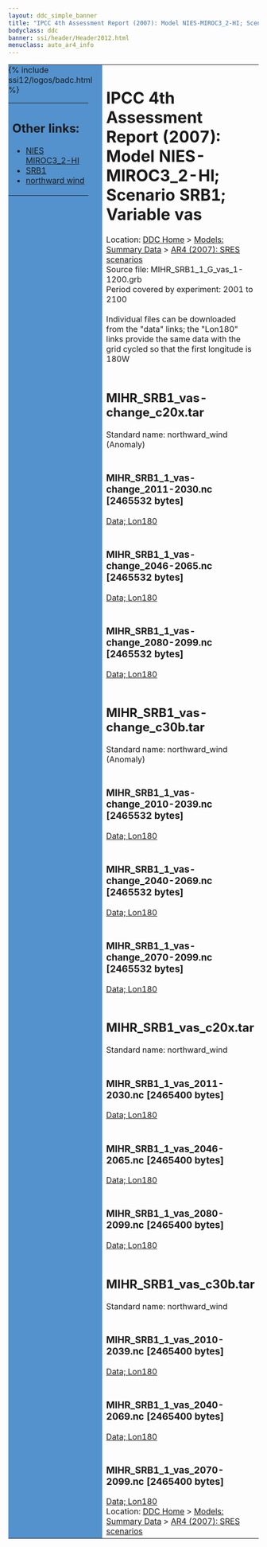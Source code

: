 ```yaml
---
layout: ddc_simple_banner
title: "IPCC 4th Assessment Report (2007): Model NIES-MIROC3_2-HI; Scenario SRB1; Variable vas"
bodyclass: ddc
banner: ssi/header/Header2012.html
menuclass: auto_ar4_info
---
```



<table width="100%" border="0" cellspacing="0" cellpadding="0" style="border-collapse: collapse;">
<tr style="margin:0;padding:0;border:0;">
<td style="margin:0;padding:0;border:0;height:1pt;width:150pt;background:#5492CD;" valign="top" >

<div id="lh-col2" class="auto_ar4_info">
<table class="menumain" bgcolor="#5492CD" cellspacing="0" width="100%" border="0">
<tr><td>
<h2> Other links:</h2>
<ul>
<li><a href="/auto/ar4/model-NIES-MIROC3_2-HI.html">NIES<br/>MIROC3_2-HI</a></li>
<li><a href="/auto/ar4/scenario-SRB1.html">SRB1</a></li>
<li><a href="/auto/ar4/var-northward_wind.html">northward wind</a></li>
</ul>
</td></tr>
{% include ssi12/logos/badc.html %}
</table>
</div>
</td>
<td><h1>IPCC 4th Assessment Report (2007): Model NIES-MIROC3_2-HI; Scenario SRB1; Variable vas</h1>

<!-- Breadcrumb1 -->
<div id="breadcrumb1" align="left">
Location: <a href="/index.html">DDC Home</a> > <a href="/sim/gcm_clim/">Models: Summary Data</a>
> <a href="/sim/gcm_clim/SRES_AR4/index.html">AR4 (2007): SRES scenarios</a>
</div>
<!-- End of Breadcrumb1 -->Source file: MIHR_SRB1_1_G_vas_1-1200.grb
<br/>
Period covered by experiment: 2001 to 2100<br/>
<br/>Individual files can be downloaded from the "data" links; the "Lon180" links provide the same data
         with the grid cycled so that the first longitude is 180W<br/>
<br/><h2>MIHR_SRB1_vas-change_c20x.tar</h2>
Standard name: northward_wind (Anomaly)<br>
<br/><h3>MIHR_SRB1_1_vas-change_2011-2030.nc [2465532 bytes]</h3>
<a href="http://apps.ipcc-data.org/cgi-bin/downl/ar4_nc/vas/MIHR_SRB1_1_vas-change_2011-2030.nc">Data; </a><a href="http://apps.ipcc-data.org/cgi-bin/downl/ar4_nc/vas/MIHR_SRB1_1_vas-change_2011-2030.cyto180.nc"> Lon180</a><br/>
<br/><h3>MIHR_SRB1_1_vas-change_2046-2065.nc [2465532 bytes]</h3>
<a href="http://apps.ipcc-data.org/cgi-bin/downl/ar4_nc/vas/MIHR_SRB1_1_vas-change_2046-2065.nc">Data; </a><a href="http://apps.ipcc-data.org/cgi-bin/downl/ar4_nc/vas/MIHR_SRB1_1_vas-change_2046-2065.cyto180.nc"> Lon180</a><br/>
<br/><h3>MIHR_SRB1_1_vas-change_2080-2099.nc [2465532 bytes]</h3>
<a href="http://apps.ipcc-data.org/cgi-bin/downl/ar4_nc/vas/MIHR_SRB1_1_vas-change_2080-2099.nc">Data; </a><a href="http://apps.ipcc-data.org/cgi-bin/downl/ar4_nc/vas/MIHR_SRB1_1_vas-change_2080-2099.cyto180.nc"> Lon180</a><br/>
<br/><h2>MIHR_SRB1_vas-change_c30b.tar</h2>
Standard name: northward_wind (Anomaly)<br>
<br/><h3>MIHR_SRB1_1_vas-change_2010-2039.nc [2465532 bytes]</h3>
<a href="http://apps.ipcc-data.org/cgi-bin/downl/ar4_nc/vas/MIHR_SRB1_1_vas-change_2010-2039.nc">Data; </a><a href="http://apps.ipcc-data.org/cgi-bin/downl/ar4_nc/vas/MIHR_SRB1_1_vas-change_2010-2039.cyto180.nc"> Lon180</a><br/>
<br/><h3>MIHR_SRB1_1_vas-change_2040-2069.nc [2465532 bytes]</h3>
<a href="http://apps.ipcc-data.org/cgi-bin/downl/ar4_nc/vas/MIHR_SRB1_1_vas-change_2040-2069.nc">Data; </a><a href="http://apps.ipcc-data.org/cgi-bin/downl/ar4_nc/vas/MIHR_SRB1_1_vas-change_2040-2069.cyto180.nc"> Lon180</a><br/>
<br/><h3>MIHR_SRB1_1_vas-change_2070-2099.nc [2465532 bytes]</h3>
<a href="http://apps.ipcc-data.org/cgi-bin/downl/ar4_nc/vas/MIHR_SRB1_1_vas-change_2070-2099.nc">Data; </a><a href="http://apps.ipcc-data.org/cgi-bin/downl/ar4_nc/vas/MIHR_SRB1_1_vas-change_2070-2099.cyto180.nc"> Lon180</a><br/>
<br/><h2>MIHR_SRB1_vas_c20x.tar</h2>
Standard name: northward_wind<br>
<br/><h3>MIHR_SRB1_1_vas_2011-2030.nc [2465400 bytes]</h3>
<a href="http://apps.ipcc-data.org/cgi-bin/downl/ar4_nc/vas/MIHR_SRB1_1_vas_2011-2030.nc">Data; </a><a href="http://apps.ipcc-data.org/cgi-bin/downl/ar4_nc/vas/MIHR_SRB1_1_vas_2011-2030.cyto180.nc"> Lon180</a><br/>
<br/><h3>MIHR_SRB1_1_vas_2046-2065.nc [2465400 bytes]</h3>
<a href="http://apps.ipcc-data.org/cgi-bin/downl/ar4_nc/vas/MIHR_SRB1_1_vas_2046-2065.nc">Data; </a><a href="http://apps.ipcc-data.org/cgi-bin/downl/ar4_nc/vas/MIHR_SRB1_1_vas_2046-2065.cyto180.nc"> Lon180</a><br/>
<br/><h3>MIHR_SRB1_1_vas_2080-2099.nc [2465400 bytes]</h3>
<a href="http://apps.ipcc-data.org/cgi-bin/downl/ar4_nc/vas/MIHR_SRB1_1_vas_2080-2099.nc">Data; </a><a href="http://apps.ipcc-data.org/cgi-bin/downl/ar4_nc/vas/MIHR_SRB1_1_vas_2080-2099.cyto180.nc"> Lon180</a><br/>
<br/><h2>MIHR_SRB1_vas_c30b.tar</h2>
Standard name: northward_wind<br>
<br/><h3>MIHR_SRB1_1_vas_2010-2039.nc [2465400 bytes]</h3>
<a href="http://apps.ipcc-data.org/cgi-bin/downl/ar4_nc/vas/MIHR_SRB1_1_vas_2010-2039.nc">Data; </a><a href="http://apps.ipcc-data.org/cgi-bin/downl/ar4_nc/vas/MIHR_SRB1_1_vas_2010-2039.cyto180.nc"> Lon180</a><br/>
<br/><h3>MIHR_SRB1_1_vas_2040-2069.nc [2465400 bytes]</h3>
<a href="http://apps.ipcc-data.org/cgi-bin/downl/ar4_nc/vas/MIHR_SRB1_1_vas_2040-2069.nc">Data; </a><a href="http://apps.ipcc-data.org/cgi-bin/downl/ar4_nc/vas/MIHR_SRB1_1_vas_2040-2069.cyto180.nc"> Lon180</a><br/>
<br/><h3>MIHR_SRB1_1_vas_2070-2099.nc [2465400 bytes]</h3>
<a href="http://apps.ipcc-data.org/cgi-bin/downl/ar4_nc/vas/MIHR_SRB1_1_vas_2070-2099.nc">Data; </a><a href="http://apps.ipcc-data.org/cgi-bin/downl/ar4_nc/vas/MIHR_SRB1_1_vas_2070-2099.cyto180.nc"> Lon180</a><br/>
<!-- Breadcrumb2 -->
<div id="breadcrumb2" align="left">
Location: <a href="/index.html">DDC Home</a> > <a href="/sim/gcm_clim/">Models: Summary Data</a>
> <a href="/sim/gcm_clim/SRES_AR4/index.html">AR4 (2007): SRES scenarios</a>
</div>
<!-- End of Breadcrumb2 --></td></tr></table>
